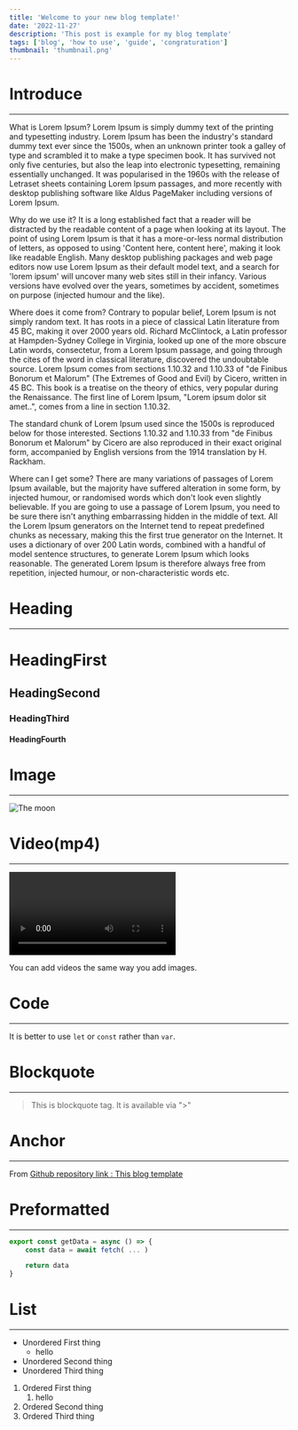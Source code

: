 ```yaml
---
title: 'Welcome to your new blog template!'
date: '2022-11-27'
description: 'This post is example for my blog template'
tags: ['blog', 'how to use', 'guide', 'congraturation']
thumbnail: 'thumbnail.png'
---
```


# Introduce

---

What is Lorem Ipsum?
Lorem Ipsum is simply dummy text of the printing and typesetting industry. Lorem Ipsum has been the industry's standard dummy text ever since the 1500s, when an unknown printer took a galley of type and scrambled it to make a type specimen book. It has survived not only five centuries, but also the leap into electronic typesetting, remaining essentially unchanged. It was popularised in the 1960s with the release of Letraset sheets containing Lorem Ipsum passages, and more recently with desktop publishing software like Aldus PageMaker including versions of Lorem Ipsum.

Why do we use it?
It is a long established fact that a reader will be distracted by the readable content of a page when looking at its layout. The point of using Lorem Ipsum is that it has a more-or-less normal distribution of letters, as opposed to using 'Content here, content here', making it look like readable English. Many desktop publishing packages and web page editors now use Lorem Ipsum as their default model text, and a search for 'lorem ipsum' will uncover many web sites still in their infancy. Various versions have evolved over the years, sometimes by accident, sometimes on purpose (injected humour and the like).

Where does it come from?
Contrary to popular belief, Lorem Ipsum is not simply random text. It has roots in a piece of classical Latin literature from 45 BC, making it over 2000 years old. Richard McClintock, a Latin professor at Hampden-Sydney College in Virginia, looked up one of the more obscure Latin words, consectetur, from a Lorem Ipsum passage, and going through the cites of the word in classical literature, discovered the undoubtable source. Lorem Ipsum comes from sections 1.10.32 and 1.10.33 of "de Finibus Bonorum et Malorum" (The Extremes of Good and Evil) by Cicero, written in 45 BC. This book is a treatise on the theory of ethics, very popular during the Renaissance. The first line of Lorem Ipsum, "Lorem ipsum dolor sit amet..", comes from a line in section 1.10.32.

The standard chunk of Lorem Ipsum used since the 1500s is reproduced below for those interested. Sections 1.10.32 and 1.10.33 from "de Finibus Bonorum et Malorum" by Cicero are also reproduced in their exact original form, accompanied by English versions from the 1914 translation by H. Rackham.

Where can I get some?
There are many variations of passages of Lorem Ipsum available, but the majority have suffered alteration in some form, by injected humour, or randomised words which don't look even slightly believable. If you are going to use a passage of Lorem Ipsum, you need to be sure there isn't anything embarrassing hidden in the middle of text. All the Lorem Ipsum generators on the Internet tend to repeat predefined chunks as necessary, making this the first true generator on the Internet. It uses a dictionary of over 200 Latin words, combined with a handful of model sentence structures, to generate Lorem Ipsum which looks reasonable. The generated Lorem Ipsum is therefore always free from repetition, injected humour, or non-characteristic words etc.

# Heading

---

# HeadingFirst

## HeadingSecond

### HeadingThird

#### HeadingFourth

# Image

---

![The moon](/images/posts/welcome/image.jpg)

# Video(mp4)

---

![Capturing photo](/images/posts/welcome/video.mp4)

You can add videos the same way you add images.

# Code

---

It is better to use `let` or `const` rather than `var`.

# Blockquote

---

> This is blockquote tag. It is available via ">"

# Anchor

---

From [Github repository link : This blog template](https://github.com/p-acid/blog-template)

# Preformatted

---

```ts
export const getData = async () => {
    const data = await fetch( ... )

    return data
}
```

# List

---

- Unordered First thing
  - hello
- Unordered Second thing
- Unordered Third thing

1. Ordered First thing
   1. hello
2. Ordered Second thing
3. Ordered Third thing
